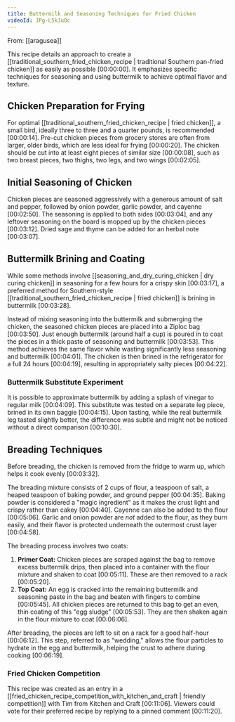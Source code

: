 ```yaml
---
title: Buttermilk and Seasoning Techniques for Fried Chicken
videoId: JPg-L5kJuOc
---
```


From: [[aragusea]] <br/> 

This recipe details an approach to create a [[traditional_southern_fried_chicken_recipe | traditional Southern pan-fried chicken]] as easily as possible <a class="yt-timestamp" data-t="00:00:00">[00:00:00]</a>. It emphasizes specific techniques for seasoning and using buttermilk to achieve optimal flavor and texture.

## Chicken Preparation for Frying
For optimal [[traditional_southern_fried_chicken_recipe | fried chicken]], a small bird, ideally three to three and a quarter pounds, is recommended <a class="yt-timestamp" data-t="00:00:14">[00:00:14]</a>. Pre-cut chicken pieces from grocery stores are often from larger, older birds, which are less ideal for frying <a class="yt-timestamp" data-t="00:00:20">[00:00:20]</a>. The chicken should be cut into at least eight pieces of similar size <a class="yt-timestamp" data-t="00:00:08">[00:00:08]</a>, such as two breast pieces, two thighs, two legs, and two wings <a class="yt-timestamp" data-t="00:02:05">[00:02:05]</a>.

## Initial Seasoning of Chicken
Chicken pieces are seasoned aggressively with a generous amount of salt and pepper, followed by onion powder, garlic powder, and cayenne <a class="yt-timestamp" data-t="00:02:50">[00:02:50]</a>. The seasoning is applied to both sides <a class="yt-timestamp" data-t="00:03:04">[00:03:04]</a>, and any leftover seasoning on the board is mopped up by the chicken pieces <a class="yt-timestamp" data-t="00:03:12">[00:03:12]</a>. Dried sage and thyme can be added for an herbal note <a class="yt-timestamp" data-t="00:03:07">[00:03:07]</a>.

## Buttermilk Brining and Coating
While some methods involve [[seasoning_and_dry_curing_chicken | dry curing chicken]] in seasoning for a few hours for a crispy skin <a class="yt-timestamp" data-t="00:03:17">[00:03:17]</a>, a preferred method for Southern-style [[traditional_southern_fried_chicken_recipe | fried chicken]] is brining in buttermilk <a class="yt-timestamp" data-t="00:03:28">[00:03:28]</a>.

Instead of mixing seasoning into the buttermilk and submerging the chicken, the seasoned chicken pieces are placed into a Ziploc bag <a class="yt-timestamp" data-t="00:03:50">[00:03:50]</a>. Just enough buttermilk (around half a cup) is poured in to coat the pieces in a thick paste of seasoning and buttermilk <a class="yt-timestamp" data-t="00:03:53">[00:03:53]</a>. This method achieves the same flavor while wasting significantly less seasoning and buttermilk <a class="yt-timestamp" data-t="00:04:01">[00:04:01]</a>. The chicken is then brined in the refrigerator for a full 24 hours <a class="yt-timestamp" data-t="00:04:19">[00:04:19]</a>, resulting in appropriately salty pieces <a class="yt-timestamp" data-t="00:04:22">[00:04:22]</a>.

### Buttermilk Substitute Experiment
It is possible to approximate buttermilk by adding a splash of vinegar to regular milk <a class="yt-timestamp" data-t="00:04:09">[00:04:09]</a>. This substitute was tested on a separate leg piece, brined in its own baggie <a class="yt-timestamp" data-t="00:04:15">[00:04:15]</a>.
Upon tasting, while the real buttermilk leg tasted slightly better, the difference was subtle and might not be noticed without a direct comparison <a class="yt-timestamp" data-t="00:10:30">[00:10:30]</a>.

## Breading Techniques
Before breading, the chicken is removed from the fridge to warm up, which helps it cook evenly <a class="yt-timestamp" data-t="00:03:32">[00:03:32]</a>.

The breading mixture consists of 2 cups of flour, a teaspoon of salt, a heaped teaspoon of baking powder, and ground pepper <a class="yt-timestamp" data-t="00:04:35">[00:04:35]</a>. Baking powder is considered a "magic ingredient" as it makes the crust light and crispy rather than cakey <a class="yt-timestamp" data-t="00:04:40">[00:04:40]</a>. Cayenne can also be added to the flour <a class="yt-timestamp" data-t="00:05:06">[00:05:06]</a>. Garlic and onion powder are *not* added to the flour, as they burn easily, and their flavor is protected underneath the outermost crust layer <a class="yt-timestamp" data-t="00:04:58">[00:04:58]</a>.

The breading process involves two coats:
1.  **Primer Coat:** Chicken pieces are scraped against the bag to remove excess buttermilk drips, then placed into a container with the flour mixture and shaken to coat <a class="yt-timestamp" data-t="00:05:11">[00:05:11]</a>. These are then removed to a rack <a class="yt-timestamp" data-t="00:05:20">[00:05:20]</a>.
2.  **Top Coat:** An egg is cracked into the remaining buttermilk and seasoning paste in the bag and beaten with fingers to combine <a class="yt-timestamp" data-t="00:05:45">[00:05:45]</a>. All chicken pieces are returned to this bag to get an even, thin coating of this "egg sludge" <a class="yt-timestamp" data-t="00:05:53">[00:05:53]</a>. They are then shaken again in the flour mixture to coat <a class="yt-timestamp" data-t="00:06:06">[00:06:06]</a>.

After breading, the pieces are left to sit on a rack for a good half-hour <a class="yt-timestamp" data-t="00:06:12">[00:06:12]</a>. This step, referred to as "wedding," allows the flour particles to hydrate in the egg and buttermilk, helping the crust to adhere during cooking <a class="yt-timestamp" data-t="00:06:19">[00:06:19]</a>.

### Fried Chicken Competition
This recipe was created as an entry in a [[fried_chicken_recipe_competition_with_kitchen_and_craft | friendly competition]] with Tim from Kitchen and Craft <a class="yt-timestamp" data-t="00:11:06">[00:11:06]</a>. Viewers could vote for their preferred recipe by replying to a pinned comment <a class="yt-timestamp" data-t="00:11:20">[00:11:20]</a>.